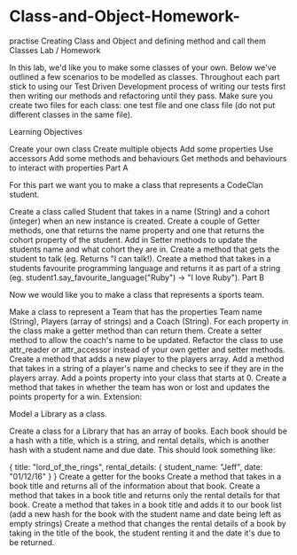 # Class-and-Object-Homework-
practise Creating Class and Object and defining method and call them 
Classes Lab / Homework

In this lab, we'd like you to make some classes of your own. Below we've outlined a few scenarios to be modelled as classes. Throughout each part stick to using our Test Driven Development process of writing our tests first then writing our methods and refactoring until they pass. Make sure you create two files for each class: one test file and one class file (do not put different classes in the same file).

Learning Objectives

Create your own class
Create multiple objects
Add some properties
Use accessors
Add some methods and behaviours
Get methods and behaviours to interact with properties
Part A

For this part we want you to make a class that represents a CodeClan student.

Create a class called Student that takes in a name (String) and a cohort (integer) when an new instance is created.
Create a couple of Getter methods, one that returns the name property and one that returns the cohort property of the student.
Add in Setter methods to update the students name and what cohort they are in.
Create a method that gets the student to talk (eg. Returns "I can talk!).
Create a method that takes in a students favourite programming language and returns it as part of a string (eg. student1.say_favourite_language("Ruby") -> "I love Ruby").
Part B

Now we would like you to make a class that represents a sports team.

Make a class to represent a Team that has the properties Team name (String), Players (array of strings) and a Coach (String).
For each property in the class make a getter method than can return them.
Create a setter method to allow the coach's name to be updated.
Refactor the class to use attr_reader or attr_accessor instead of your own getter and setter methods.
Create a method that adds a new player to the players array.
Add a method that takes in a string of a player's name and checks to see if they are in the players array.
Add a points property into your class that starts at 0.
Create a method that takes in whether the team has won or lost and updates the points property for a win.
Extension:

Model a Library as a class.

Create a class for a Library that has an array of books. Each book should be a hash with a title, which is a string, and rental details, which is another hash with a student name and due date.
This should look something like:

  {
    title: "lord_of_the_rings",
    rental_details: {
     student_name: "Jeff",
     date: "01/12/16"
    }
  }
Create a getter for the books
Create a method that takes in a book title and returns all of the information about that book.
Create a method that takes in a book title and returns only the rental details for that book.
Create a method that takes in a book title and adds it to our book list (add a new hash for the book with the student name and date being left as empty strings)
Create a method that changes the rental details of a book by taking in the title of the book, the student renting it and the date it's due to be returned.
